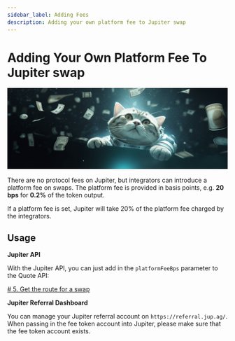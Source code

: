 ```yaml
---
sidebar_label: Adding Fees
description: Adding your own platform fee to Jupiter swap
---
```

# Adding Your Own Platform Fee To Jupiter swap
![cat_flying](./cat_flying_money.png)

There are no protocol fees on Jupiter, but integrators can introduce a platform fee on swaps. The platform fee is provided in basis points, e.g. **20 bps** for **0.2%** of the token output.

If a platform fee is set, Jupiter will take 20% of the platform fee charged by the integrators.

## Usage

**Jupiter API**

With the Jupiter API, you can just add in the `platformFeeBps` parameter to the Quote API:

[# 5. Get the route for a swap](/docs/3-v6-beta/1-swap-api.md)

**Jupiter Referral Dashboard**

You can manage your Jupiter referral account on `https://referral.jup.ag/`. When passing in the fee token account into Jupiter, please make sure that the fee token account exists.